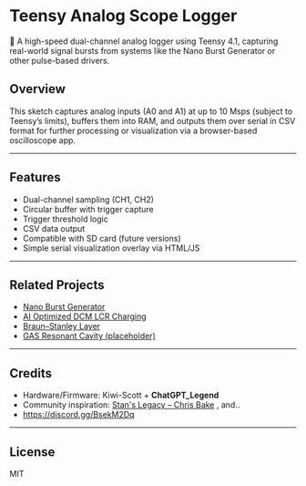 
# Teensy Analog Scope Logger

📡 A high-speed dual-channel analog logger using Teensy 4.1, capturing real-world signal bursts from systems like the Nano Burst Generator or other pulse-based drivers.  

## Overview

This sketch captures analog inputs (A0 and A1) at up to 10 Msps (subject to Teensy’s limits), buffers them into RAM, and outputs them over serial in CSV format for further processing or visualization via a browser-based oscilloscope app.

---

## Features

- Dual-channel sampling (CH1, CH2)
- Circular buffer with trigger capture
- Trigger threshold logic
- CSV data output
- Compatible with SD card (future versions)
- Simple serial visualization overlay via HTML/JS

---

## Related Projects

- [Nano Burst Generator](https://github.com/Kiwi-Scott/Nano-Burst_Generator)
- [AI Optimized DCM LCR Charging](https://github.com/Kiwi-Scott/AI_Optimized_DCM_LCR_Charging)
- [Braun–Stanley Layer](https://github.com/Kiwi-Scott/braun-stanley-layer)
- [GAS Resonant Cavity (placeholder)](https://github.com/Kiwi-Scott/GAS_Resonant_Cavity)

---

## Credits

- Hardware/Firmware: Kiwi-Scott + **ChatGPT_Legend**
- Community inspiration: [Stan's Legacy – Chris Bake](https://stanslegacy.com) , and..
- https://discord.gg/BsekM2Dq

---

## License

MIT
